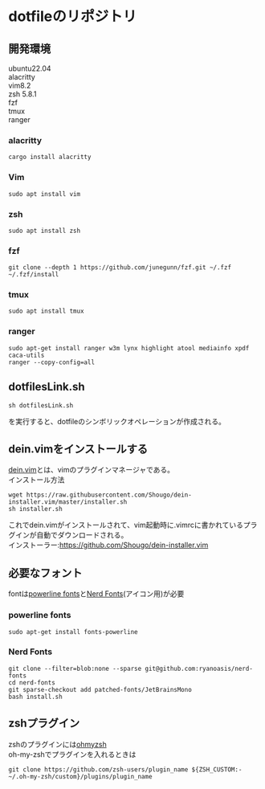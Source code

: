 # dotfileのリポジトリ  

## 開発環境
ubuntu22.04  
alacritty  
vim8.2  
zsh 5.8.1  
fzf  
tmux  
ranger

### alacritty
```
cargo install alacritty
```
### Vim
```
sudo apt install vim
```

### zsh
```
sudo apt install zsh
```

### fzf
```
git clone --depth 1 https://github.com/junegunn/fzf.git ~/.fzf
~/.fzf/install
```

### tmux
```
sudo apt install tmux
```

### ranger
```
sudo apt-get install ranger w3m lynx highlight atool mediainfo xpdf caca-utils
ranger --copy-config=all
```

## dotfilesLink.sh
```
sh dotfilesLink.sh
```
を実行すると、dotfileのシンボリックオペレーションが作成される。

## dein.vimをインストールする
[dein.vim](https://github.com/Shougo/dein.vim)とは、vimのプラグインマネージャである。  
インストール方法  
```
wget https://raw.githubusercontent.com/Shougo/dein-installer.vim/master/installer.sh
sh installer.sh
```
これでdein.vimがインストールされて、vim起動時に.vimrcに書かれているプラグインが自動でダウンロードされる。  
インストーラー:https://github.com/Shougo/dein-installer.vim  

## 必要なフォント
fontは[powerline fonts](https://github.com/powerline/fonts)と[Nerd Fonts](https://github.com/ryanoasis/nerd-fonts)(アイコン用)が必要  
### powerline fonts
```
sudo apt-get install fonts-powerline
```
### Nerd Fonts
```
git clone --filter=blob:none --sparse git@github.com:ryanoasis/nerd-fonts
cd nerd-fonts
git sparse-checkout add patched-fonts/JetBrainsMono
bash install.sh
```
## zshプラグイン
zshのプラグインには[ohmyzsh](https://github.com/ohmyzsh/ohmyzsh)  
oh-my-zshでプラグインを入れるときは  
```
git clone https://github.com/zsh-users/plugin_name ${ZSH_CUSTOM:-~/.oh-my-zsh/custom}/plugins/plugin_name
```
